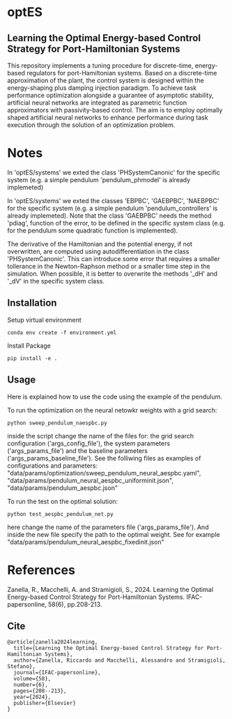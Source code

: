 # optES # 
## Learning the Optimal Energy-based Control Strategy for Port-Hamiltonian Systems ##
This repository implements a tuning procedure for discrete-time, energy-based regulators for port-Hamiltonian systems. Based on a discrete-time approximation of the plant, the control system is designed within the energy-shaping plus damping injection paradigm. To achieve task performance optimization alongside a guarantee of asymptotic stability, artificial neural networks are integrated as parametric function approximators with passivity-based control. The aim is to employ optimally shaped artificial neural networks to enhance performance during task execution through the solution of an optimization problem.
 
# Notes #

In 'optES/systems' we exted the class 'PHSystemCanonic' for the specific system (e.g. a simple pendulum  'pendulum_phmodel' is already implemeted) 

In 'optES/systems' we exted the classes 'EBPBC', 'GAEBPBC', 'NAEBPBC' for the specific system (e.g. a simple pendulum  'pendulum_controllers' is already implemeted). Note that the class 'GAEBPBC' needs the method 'pdiag', function of the error, to be defined in the specific system class (e.g. for the pendulum some quadratic function is implemented).

The derivative of the Hamiltonian and the potential energy, if not overwritten, are computed using autodifferentiation in the class 'PHSystemCanonic'. This can introduce some error that requires a smaller tollerance in the Newton-Raphson method or a smaller time step in the simulation. When possible, it is better to overwrite the methods '_dH' and '_dV' in the specific system class.

## Installation ##

Setup virtual environment

```
conda env create -f environment.yml
```

Install Package

```
pip install -e .
```

 
## Usage ##

Here is explained how to use the code using the example of the pendulum.

To run the optimization on the neural netowkr weights with a grid search: 
```
python sweep_pendulum_naespbc.py
```
inside the script change the name of the files for: the grid search configuration ('args_config_file'), the system parameters ('args_params_file') and the baseline parameters ('args_params_baseline_file'). See the folliwing files as examples of configurations and parameters: "data/params/optimization/sweep_pendulum_neural_aespbc.yaml", "data/params/pendulum_neural_aespbc_uniforminit.json", "data/params/pendulum_aespbc.json"

To run the test on the optimal solution: 
```
python test_aespbc_pendulum_net.py
```
here change the name of the parameters file ('args_params_file'). And inside the new file specify the path to the optimal weight. See for example "data/params/pendulum_neural_aespbc_fixedinit.json"

# References #
Zanella, R., Macchelli, A. and Stramigioli, S., 2024. Learning the Optimal Energy-based Control Strategy for Port-Hamiltonian Systems. IFAC-papersonline, 58(6), pp.208-213.
## Cite ##
```
@article{zanella2024learning,
  title={Learning the Optimal Energy-based Control Strategy for Port-Hamiltonian Systems},
  author={Zanella, Riccardo and Macchelli, Alessandro and Stramigioli, Stefano},
  journal={IFAC-papersonline},
  volume={58},
  number={6},
  pages={208--213},
  year={2024},
  publisher={Elsevier}
}
```
